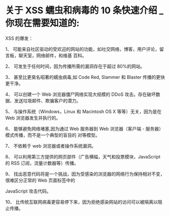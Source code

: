 # 关于 XSS 蠕虫和病毒的 10 条快速介绍 _ 你现在需要知道的:

XSS 的爆发：

1、 可能来自社区驱动的受欢迎的网站的功能，如社交网络，博客，用户评论，留言板，聊天室，网络邮件，和维基 百科。

2、 可发生于任何时间，因为传播所需的漏洞存在于超过 80%的网站。

3、 甚至比更臭名昭著的蠕虫病毒,如 Code Red, Slammer 和 Blaster 传播的更快更干净。

4、 可以创建一个 Web 浏览器僵尸网络实现大规模的 DDoS 攻击。存在破坏数据、发送垃圾邮件、欺骗客户的潜力。

5、 与操作系统（Windows，Linux 和 Macintosh OS X 等等）无关，因为是在 Web 浏览器发生并执行的。

6、 能够避免网络堵塞,因为通过 Web 服务器到 Web 浏览器（客户端 - 服务器）模式传播，而不是一个典型的盲目的 对等模型。

7、 不依赖于 web 浏览器或者操作系统漏洞。

8、 可以利用第三方提供的网页部件（广告横幅，天气和投票模块，JavaScript 的 RSS 订阅，流量计数器等）传播。

9、 找出恶意代码将是一个挑战，因为受感染的浏览器的网络行为保持相对不变，很难区分正常的 Web 页面标签中的

JavaScript 攻击代码。

10、 比传统互联网病毒更容易停下来，因为拒绝感染网站的访问可以被隔离以阻止传播。